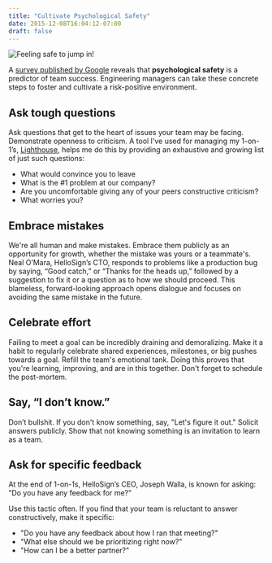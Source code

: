 ```yaml
---
title: "Cultivate Psychological Safety"
date: 2015-12-08T16:04:12-07:00
draft: false
---
```


![Feeling safe to jump in!](/images/psychological-safety.png)

A [survey published by Google](https://rework.withgoogle.com/blog/five-keys-to-a-successful-google-team/) reveals that **psychological safety** is a predictor of team success. Engineering managers can take these concrete steps to foster and cultivate a risk-positive environment.

<!--more-->

## Ask tough questions

Ask questions that get to the heart of issues your team may be facing. Demonstrate openness to criticism. A tool I’ve used for managing my 1-on-1’s, [Lighthouse](https://getlighthouse.com), helps me do this by providing an exhaustive and growing list of just such questions: 

* What would convince you to leave 
* What is the #1 problem at our company?
* Are you uncomfortable giving any of your peers constructive criticism?
* What worries you?

## Embrace mistakes

We're all human and make mistakes. Embrace them publicly as an opportunity for growth, whether the mistake was yours or a teammate's. Neal O’Mara, HelloSign’s CTO, responds to problems like a production bug by saying, “Good catch,” or “Thanks for the heads up,” followed by a suggestion to fix it or a question as to how we should proceed. This blameless, forward-looking approach opens dialogue and focuses on avoiding the same mistake in the future.

## Celebrate effort

Failing to meet a goal can be incredibly draining and demoralizing. Make it a habit to regularly celebrate shared experiences, milestones, or big pushes towards a goal. Refill the team's emotional tank. Doing this proves that you're learning, improving, and are in this together. Don't forget to schedule the post-mortem.

## Say, “I don’t know.” 

Don’t bullshit. If you don't know something, say, "Let's figure it out." Solicit answers publicly. Show that not knowing something is an invitation to learn as a team.

## Ask for specific feedback

At the end of 1-on-1s, HelloSign’s CEO, Joseph Walla, is known for asking: “Do you have any feedback for me?” 

Use this tactic often. If you find that your team is reluctant to answer constructively, make it specific:

* "Do you have any feedback about how I ran that meeting?" 
* "What else should we be prioritizing right now?"
* "How can I be a better partner?"

